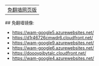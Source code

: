 
<table>
	<tr>
								<td><a href="https://wam-google5.azurewebsites.net/"
			target="google-mirror">免翻墙网页版</a></td>
	</tr>
	</table>
## 免翻墙镜像:

<ul>
<li><a href="https://wam-google5.azurewebsites.net/">https://wam-google5.azurewebsites.net/</a></li>
    <li><a href="https://d1r46726cmwdr6.cloudfront.net/">https://d1r46726cmwdr6.cloudfront.net/</a></li>
    <li><a href="https://wam-google9.azurewebsites.net/">https://wam-google9.azurewebsites.net/</a></li>
    <li><a href="https://wam-google6.azurewebsites.net/">https://wam-google6.azurewebsites.net/</a></li>
    <li><a href="https://doooypjbytalc.cloudfront.net/">https://doooypjbytalc.cloudfront.net/</a></li>
    <li><a href="https://wam-google4.azurewebsites.net/">https://wam-google4.azurewebsites.net/</a></li>
    </ul>